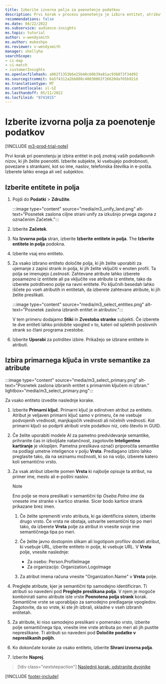 ```yaml
---
title: Izberite izvorna polja za poenotenje podatkov
description: Prvi korak v procesu poenotenja je izbira entitet, atributov, primarnih ključev in semantičnih tipov za preslikavo podatkov v enoten profil stranke.
recommendations: false
ms.date: 04/22/2022
ms.subservice: audience-insights
ms.topic: tutorial
author: v-wendysmith
ms.author: mukeshpo
ms.reviewer: v-wendysmith
manager: shellyha
searchScope:
- ci-map
- ci-match
- customerInsights
ms.openlocfilehash: a962f1353b6e25b40c60b39a81ac936873f34d92
ms.sourcegitcommit: 6a5f4312a2bb808c40830863f26620daf65b921d
ms.translationtype: MT
ms.contentlocale: sl-SI
ms.lasthandoff: 05/11/2022
ms.locfileid: "8741015"
---
```

# <a name="select-source-fields-for-data-unification"></a>Izberite izvorna polja za poenotenje podatkov

[!INCLUDE [m3-prod-trial-note](includes/m3-prod-trial-note.md)]

Prvi korak pri poenotenju je izbira entitet in polj znotraj vaših podatkovnih nizov, ki jih želite poenotiti. Izberite subjekte, ki vsebujejo podrobnosti, povezane s strankami, kot so ime, naslov, telefonska številka in e-pošta. Izberete lahko enega ali več subjektov.

## <a name="select-entities-and-fields"></a>Izberite entitete in polja

1. Pojdi do **Podatki** > **Združite**.

   :::image type="content" source="media/m3_unify_land.png" alt-text="Posnetek zaslona ciljne strani unify za izkušnjo prvega zagona z označenim Začetek.":::

1. Izberite **Začetek**.

1. Na **Izvorna polja** stran, izberite **Izberite entitete in polja**. The **Izberite entitete in polja** podokna.

1. Izberite vsaj eno entiteto.

1. Za vsako izbrano entiteto določite polja, ki jih želite uporabiti za ujemanje z zapisi strank in polja, ki jih želite vključiti v enoten profil. Ta polja se imenujejo *Lastnosti*. Zahtevane atribute lahko izberete posamezno iz entitete ali pa vključite vse atribute iz entitete, tako da izberete potrditveno polje na ravni entitete. Po ključnih besedah lahko iščete po vseh atributih in entitetah, da izberete zahtevane atribute, ki jih želite preslikati.

   :::image type="content" source="media/m3_select_entities.png" alt-text="Posnetek zaslona izbranih entitet in atributov.":::

   V tem primeru dodajamo **Stiki** in **Zvestoba stranke** subjekti. Če izberete te dve entiteti lahko pridobite vpogled v to, kateri od spletnih poslovnih strank so člani programa zvestobe.

1. Izberite **Uporabi** za potrditev izbire. Prikažejo se izbrane entitete in atributi.

## <a name="select-primary-key-and-semantic-type-for-attributes"></a>Izbira primarnega ključa in vrste semantike za atribute

   :::image type="content" source="media/m3_select_primary.png" alt-text="Posnetek zaslona izbranih entitet s primarnim ključem ni izbran." lightbox="media/m3_select_primary.png":::

Za vsako entiteto izvedite naslednje korake.

1. Izberite **Primarni ključ**. Primarni ključ je edinstven atribut za entiteto. Atribut je veljaven primarni ključ samo v primeru, če ne vsebuje podvojenih vrednosti, manjkajočih vrednosti ali ničelnih vrednosti. Kot primarni ključi so podprti atributi vrste podatkov niz, celo število in GUID.

1. Če želite uporabiti modele AI za pametno predvidevanje semantike, prihranite čas in izboljšate natančnost, zagotovite **Inteligentno kartiranje** je vklopljen. Pametna preslikava označi priporočila semantike na podlagi umetne inteligence v polju **Vrsta**. Predlagano izbiro lahko preglasite tako, da na seznamu možnosti, ki so na voljo, izberete katero koli semantično vrsto.

1. Za vsak atribut izberite pomen **Vrsta** ki najbolje opisuje ta atribut, na primer ime, mesto ali e-poštni naslov.

   > [!NOTE]
   > Eno polje se mora preslikati v semantični tip *Oseba.Polno ime* da vnesete ime stranke v kartico stranke. Sicer bodo kartice strank prikazane brez imen.

   1. Če želite spremeniti vrsto atributa, ki ga identificira sistem, izberite drugo vrsto. Če vrsta ne obstaja, ustvarite semantični tip po meri tako, da izberete **Vrsta** polje za atribut in vnesite svoje ime semantičnega tipa po meri.

   1. Če želite javno dostopnim slikam ali logotipom profilov dodati atribut, ki vsebuje URL, izberite entiteto in polje, ki vsebuje URL. V **Vrsta** polje, vnesite naslednje:
      - Za osebo: Person.ProfileImage
      - Za organizacijo: Organization.LogoImage

   1. Za atribut imena računa vnesite "Organization.Name" v **Vrsta** polje.

1. Preglejte atribute, kjer je semantični tip samodejno identificiran. Ti atributi so navedeni pod **Preglejte preslikana polja**. V njem je mogoče kombinirati samo atribute iste vrste **Poenotena polja strank** korak. Semantične vrste se uporabljajo za samodejno predlaganje vpogledov. Zagotovite, da so vrste, ki ste jih izbrali, skladne v vseh izbranih entitetah.

1. Za atribute, ki niso samodejno preslikani v pomensko vrsto, izberite polje semantičnega tipa, vnesite ime vrste atributa po meri ali jih pustite nepreslikane. Ti atributi so navedeni pod **Določite podatke v nepreslikanih poljih**.

1. Ko dokončate korake za vsako entiteto, izberite **Shrani izvorna polja**.

1. Izberite **Naprej**.

> [!div class="nextstepaction"]
> [Naslednji korak: odstranite dvojnike](remove-duplicates.md)

[!INCLUDE [footer-include](includes/footer-banner.md)]
